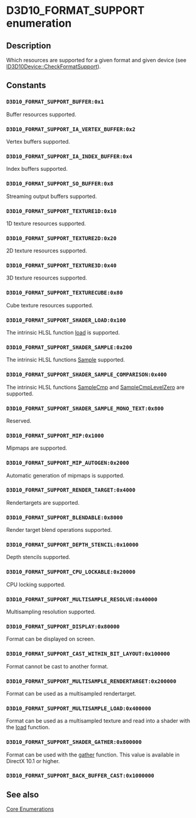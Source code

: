 # D3D10_FORMAT_SUPPORT enumeration

## Description

Which resources are supported for a given format and given device (see [ID3D10Device::CheckFormatSupport](https://learn.microsoft.com/windows/desktop/api/d3d10/nf-d3d10-id3d10device-checkformatsupport)).

## Constants

### `D3D10_FORMAT_SUPPORT_BUFFER:0x1`

Buffer resources supported.

### `D3D10_FORMAT_SUPPORT_IA_VERTEX_BUFFER:0x2`

Vertex buffers supported.

### `D3D10_FORMAT_SUPPORT_IA_INDEX_BUFFER:0x4`

Index buffers supported.

### `D3D10_FORMAT_SUPPORT_SO_BUFFER:0x8`

Streaming output buffers supported.

### `D3D10_FORMAT_SUPPORT_TEXTURE1D:0x10`

1D texture resources supported.

### `D3D10_FORMAT_SUPPORT_TEXTURE2D:0x20`

2D texture resources supported.

### `D3D10_FORMAT_SUPPORT_TEXTURE3D:0x40`

3D texture resources supported.

### `D3D10_FORMAT_SUPPORT_TEXTURECUBE:0x80`

Cube texture resources supported.

### `D3D10_FORMAT_SUPPORT_SHADER_LOAD:0x100`

The intrinsic HLSL function [load](https://learn.microsoft.com/windows/desktop/direct3dhlsl/dx-graphics-hlsl-to-load) is supported.

### `D3D10_FORMAT_SUPPORT_SHADER_SAMPLE:0x200`

The intrinsic HLSL functions [Sample](https://learn.microsoft.com/windows/desktop/direct3dhlsl/dx-graphics-hlsl-to-sample) supported.

### `D3D10_FORMAT_SUPPORT_SHADER_SAMPLE_COMPARISON:0x400`

The intrinsic HLSL functions [SampleCmp](https://learn.microsoft.com/windows/desktop/direct3dhlsl/dx-graphics-hlsl-to-samplecmp)
and [SampleCmpLevelZero](https://learn.microsoft.com/windows/desktop/direct3dhlsl/dx-graphics-hlsl-to-samplecmplevelzero) are supported.

### `D3D10_FORMAT_SUPPORT_SHADER_SAMPLE_MONO_TEXT:0x800`

Reserved.

### `D3D10_FORMAT_SUPPORT_MIP:0x1000`

Mipmaps are supported.

### `D3D10_FORMAT_SUPPORT_MIP_AUTOGEN:0x2000`

Automatic generation of mipmaps is supported.

### `D3D10_FORMAT_SUPPORT_RENDER_TARGET:0x4000`

Rendertargets are supported.

### `D3D10_FORMAT_SUPPORT_BLENDABLE:0x8000`

Render target blend operations supported.

### `D3D10_FORMAT_SUPPORT_DEPTH_STENCIL:0x10000`

Depth stencils supported.

### `D3D10_FORMAT_SUPPORT_CPU_LOCKABLE:0x20000`

CPU locking supported.

### `D3D10_FORMAT_SUPPORT_MULTISAMPLE_RESOLVE:0x40000`

Multisampling resolution supported.

### `D3D10_FORMAT_SUPPORT_DISPLAY:0x80000`

Format can be displayed on screen.

### `D3D10_FORMAT_SUPPORT_CAST_WITHIN_BIT_LAYOUT:0x100000`

Format cannot be cast to another format.

### `D3D10_FORMAT_SUPPORT_MULTISAMPLE_RENDERTARGET:0x200000`

Format can be used as a multisampled rendertarget.

### `D3D10_FORMAT_SUPPORT_MULTISAMPLE_LOAD:0x400000`

Format can be used as a multisampled texture and read into a shader with the [load](https://learn.microsoft.com/windows/desktop/direct3dhlsl/dx-graphics-hlsl-to-load) function.

### `D3D10_FORMAT_SUPPORT_SHADER_GATHER:0x800000`

Format can be used with the [gather](https://learn.microsoft.com/windows/desktop/direct3dhlsl/dx-graphics-hlsl-to-gather) function. This value is available in DirectX 10.1 or higher.

### `D3D10_FORMAT_SUPPORT_BACK_BUFFER_CAST:0x1000000`

## See also

[Core Enumerations](https://learn.microsoft.com/windows/desktop/direct3d10/d3d10-graphics-reference-d3d10-core-enums)